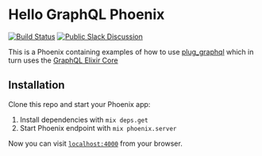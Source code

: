 # Hello GraphQL Phoenix

[![Build Status](https://travis-ci.org/joshprice/hello_graphql_phoenix.svg)](https://travis-ci.org/joshprice/hello_graphql_phoenix)
[![Public Slack Discussion](https://graphql-slack.herokuapp.com/badge.svg)](https://graphql-slack.herokuapp.com/)

This is a Phoenix containing examples of how to use [plug_graphql](https://github.com/joshprice/plug_graphql) which in turn uses the [GraphQL Elixir Core](https://github.com/joshprice/graphql-elixir)

## Installation

Clone this repo and start your Phoenix app:

  1. Install dependencies with `mix deps.get`
  2. Start Phoenix endpoint with `mix phoenix.server`

Now you can visit [`localhost:4000`](http://localhost:4000) from your browser.
